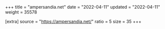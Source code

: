 +++
title = "ampersandia.net"
date = "2022-04-11"
updated = "2022-04-11"
weight = 35578

[extra]
source = "https://ampersandia.net/"
ratio = 5
size = 35
+++
